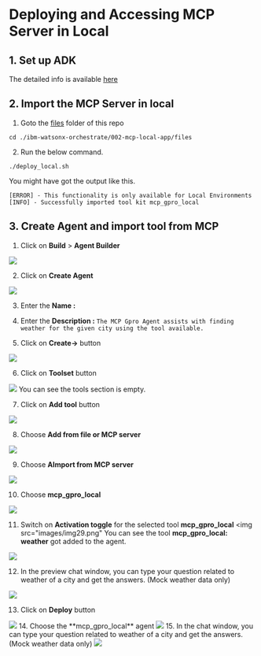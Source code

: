 # Deploying and Accessing MCP Server in Local

## 1. Set up ADK

The detailed info is available [here](../001-setting-up-adk) 


## 2. Import the MCP Server in local

1. Goto the [files](../001-setting-up-adk) folder of this repo 

  ```
  cd ./ibm-watsonx-orchestrate/002-mcp-local-app/files
  ```
 
2. Run the below command.

  ```
  ./deploy_local.sh
  ```

  You might have got the output like this.

  ```
  [ERROR] - This functionality is only available for Local Environments
  [INFO] - Successfully imported tool kit mcp_gpro_local
  ```

## 3. Create Agent and import tool from MCP

1. Click on **Build** >  **Agent Builder**
  <img src="images/img21.png">

2. Click on **Create Agent**
  <img src="images/img22.png">

3. Enter the **Name :** 

4. Enter the **Description :** `The MCP Gpro Agent assists with finding weather for the given city using the tool available.`

5. Click on **Create→** button
  <img src="images/img23.png">

6. Click on **Toolset** button
  <img src="images/img24.png">
  You can see the tools section is empty.

7. Click on **Add tool** button
  <img src="images/img25.png">

8. Choose **Add from file or MCP server**
  <img src="images/img26.png">

9. Choose **AImport from MCP server**
  <img src="images/img27.png">

10. Choose **mcp_gpro_local**
  <img src="images/img28.png">

11. Switch on **Activation toggle** for the selected tool **mcp_gpro_local**
  <img src="images/img29.png"
  You can see the tool  **mcp_gpro_local: weather** got added to the agent.
  <img src="images/img30.png">

12. In the preview chat window, you can type your question related to weather of a city and get the answers. (Mock weather data only)
  <img src="images/img31.png">

13. Click on **Deploy** button
  <img src="images/img32.png">
14. Choose the **mcp_gpro_local** agent
  <img src="images/img33.png">
15. In the chat window, you can type your question related to weather of a city and get the answers. (Mock weather data only)
  <img src="images/img34.png">

